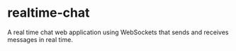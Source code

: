 # realtime-chat
A real time chat web application using WebSockets that sends and receives messages in real time.
